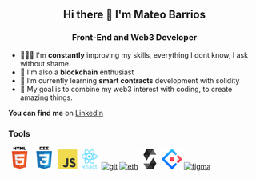 <h2 align="center"> Hi there 👋 I'm Mateo Barrios </h2>

<h3 align="center">Front-End and Web3 Developer </h3>

- 👨🏻‍💻 I'm **constantly** improving my skills, everything I dont know, I ask without shame.
- 🔗 I'm also a **blockchain** enthusiast 
- 🔹 I’m currently learning **smart contracts** development with solidity 
- 🎯 My goal is to combine my web3 interest with coding, to create amazing things.

**You can find me** on [LinkedIn](https://www.linkedin.com/in/mateo-barrios-595540123/)

### **Tools**

<p align="left">  

<a href="https://www.w3.org/html/" target="_blank" rel="noreferrer"> 
<img src="https://raw.githubusercontent.com/devicons/devicon/master/icons/html5/html5-original-wordmark.svg" alt="html5" width="45" height="45"/></a> 

<a href="https://www.w3schools.com/css/" target="_blank" rel="noreferrer"> 
<img src="https://raw.githubusercontent.com/devicons/devicon/master/icons/css3/css3-original-wordmark.svg" alt="css3" width="45" height="45"/></a> 

<a href="https://developer.mozilla.org/en-US/docs/Web/JavaScript" target="_blank" rel="noreferrer"> 
<img src="https://raw.githubusercontent.com/devicons/devicon/master/icons/javascript/javascript-original.svg" alt="javascript" width="40" height="40"/></a> 

<a href="https://reactjs.org/" target="_blank" rel="noreferrer"> 
<img src="https://raw.githubusercontent.com/devicons/devicon/master/icons/react/react-original-wordmark.svg" alt="react" width="40" height="40"/></a>

<a href="https://git-scm.com/" target="_blank" rel="noreferrer"> 
<img src="https://www.vectorlogo.zone/logos/git-scm/git-scm-icon.svg" alt="git" width="40" height="40"/></a>  

<a href="https://ethereum.org/en/" target="_blank" rel="noreferrer"> 
<img src="https://www.logo.wine/a/logo/Ethereum/Ethereum-Logo.wine.svg" alt="eth" width="45" height="45"/></a> 

<a href="https://solidity-es.readthedocs.io/es/latest/" target="_blank" rel="noreferrer"> 
<img src="https://github.com/devicons/devicon/blob/develop/icons/solidity/solidity-original.svg" alt="solidity" width="40" height="40"/></a> 

<a href="https://ant.design/" target="_blank" rel="noreferrer"> 
<img src="https://github.com/devicons/devicon/blob/develop/icons/antdesign/antdesign-original.svg" alt="antd" width="40" height="40"/></a> 

<a href="https://www.figma.com/" target="_blank" rel="noreferrer"> 
<img src="https://www.vectorlogo.zone/logos/figma/figma-icon.svg" alt="figma" width="35" height="35"/></a> 

</p>
